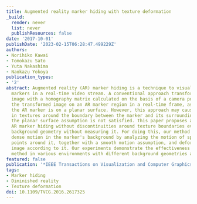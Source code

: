 ```yaml
---
title: Augmented reality marker hiding with texture deformation
_build:
  render: never
  list: never
  publishResources: false
date: '2017-10-01'
publishDate: '2023-02-15T06:28:47.499229Z'
authors:
- Norihiko Kawai
- Tomokazu Sato
- Yuta Nakashima
- Naokazu Yokoya
publication_types:
- '2'
abstract: Augmented reality (AR) marker hiding is a technique to visually remove AR
  markers in a real-time video stream. A conventional approach transforms a background
  image with a homography matrix calculated on the basis of a camera pose and overlays
  the transformed image on an AR marker region in a real-time frame, assuming that
  the AR marker is on a planar surface. However, this approach may cause discontinuities
  in textures around the boundary between the marker and its surrounding area when
  the planar surface assumption is not satisfied. This paper proposes a method for
  AR marker hiding without discontinuities around texture boundaries even under nonplanar
  background geometry without measuring it. For doing this, our method estimates the
  dense motion in the marker's background by analyzing the motion of sparse feature
  points around it, together with a smooth motion assumption, and deforms the background
  image according to it. Our experiments demonstrate the effectiveness of the proposed
  method in various environments with different background geometries and textures.
featured: false
publication: '*IEEE Transactions on Visualization and Computer Graphics*'
tags:
- Marker hiding
- Diminished reality
- Texture deformation
doi: 10.1109/TVCG.2016.2617325
---
```


